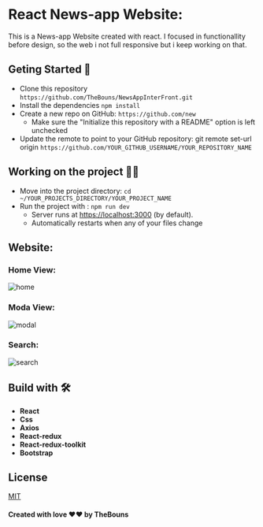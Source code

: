 # React News-app Website:

This is a News-app Website created with react. I focused in functionallity before design, so the web i not full responsive but i keep working on that.

## Geting Started 🚀

- Clone this repository `https://github.com/TheBouns/NewsAppInterFront.git`
- Install the dependencies `npm install`
- Create a new repo on GitHub: `https://github.com/new`
  - Make sure the "Initialize this repository with a README" option is left unchecked
- Update the remote to point to your GitHub repository: git remote set-url origin `https://github.com/YOUR_GITHUB_USERNAME/YOUR_REPOSITORY_NAME`

## Working on the project 👷‍♂️

- Move into the project directory: `cd ~/YOUR_PROJECTS_DIRECTORY/YOUR_PROJECT_NAME`
- Run the project with : `npm run dev`
  - Server runs at [https://localhost:3000](https://localhost:3000) (by default).
  - Automatically restarts when any of your files change

## Website:

### Home View:

![home](https://res.cloudinary.com/ducxt7zb3/image/upload/v1652176984/Home_vym44g.png)

### Moda View:

![modal](https://res.cloudinary.com/ducxt7zb3/image/upload/v1652176988/modal_yq83xv.png)

### Search:

![search](https://res.cloudinary.com/ducxt7zb3/image/upload/v1652176841/news-appgif_w6hfrq.gif)

## Build with 🛠

- **React**
- **Css**
- **Axios**
- **React-redux**
- **React-redux-toolkit**
- **Bootstrap**

## License

[MIT](https://choosealicense.com/licenses/mit/)

#### Created with love ❤❤ by TheBouns
